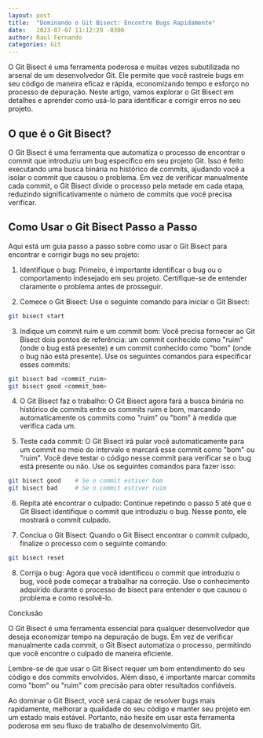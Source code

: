 ```yaml
---
layout: post
title:  "Dominando o Git Bisect: Encontre Bugs Rapidamente"
date:   2023-07-07 11:12:29 -0300
author: Raul Fernando
categories: Git
---
```


O Git Bisect é uma ferramenta poderosa e muitas vezes subutilizada no arsenal de um desenvolvedor Git. Ele permite que você rastreie bugs em seu código de maneira eficaz e rápida, economizando tempo e esforço no processo de depuração. Neste artigo, vamos explorar o Git Bisect em detalhes e aprender como usá-lo para identificar e corrigir erros no seu projeto.

## O que é o Git Bisect?

O Git Bisect é uma ferramenta que automatiza o processo de encontrar o commit que introduziu um bug específico em seu projeto Git. Isso é feito executando uma busca binária no histórico de commits, ajudando você a isolar o commit que causou o problema. Em vez de verificar manualmente cada commit, o Git Bisect divide o processo pela metade em cada etapa, reduzindo significativamente o número de commits que você precisa verificar.

## Como Usar o Git Bisect Passo a Passo

Aqui está um guia passo a passo sobre como usar o Git Bisect para encontrar e corrigir bugs no seu projeto:

1. Identifique o bug:
Primeiro, é importante identificar o bug ou o comportamento indesejado em seu projeto. Certifique-se de entender claramente o problema antes de prosseguir.

2. Comece o Git Bisect:
Use o seguinte comando para iniciar o Git Bisect:

```bash
git bisect start
```

3. Indique um commit ruim e um commit bom:
Você precisa fornecer ao Git Bisect dois pontos de referência: um commit conhecido como "ruim" (onde o bug está presente) e um commit conhecido como "bom" (onde o bug não está presente). Use os seguintes comandos para especificar esses commits:

```bash
git bisect bad <commit_ruim>
git bisect good <commit_bom>
```

4. O Git Bisect faz o trabalho:
O Git Bisect agora fará a busca binária no histórico de commits entre os commits ruim e bom, marcando automaticamente os commits como "ruim" ou "bom" à medida que verifica cada um.

5. Teste cada commit:
O Git Bisect irá pular você automaticamente para um commit no meio do intervalo e marcará esse commit como "bom" ou "ruim". Você deve testar o código nesse commit para verificar se o bug está presente ou não. Use os seguintes comandos para fazer isso:

```bash
git bisect good    # Se o commit estiver bom
git bisect bad     # Se o commit estiver ruim
```

6. Repita até encontrar o culpado:
Continue repetindo o passo 5 até que o Git Bisect identifique o commit que introduziu o bug. Nesse ponto, ele mostrará o commit culpado.

7. Conclua o Git Bisect:
Quando o Git Bisect encontrar o commit culpado, finalize o processo com o seguinte comando:

```bash
git bisect reset
```

8. Corrija o bug:
Agora que você identificou o commit que introduziu o bug, você pode começar a trabalhar na correção. Use o conhecimento adquirido durante o processo de bisect para entender o que causou o problema e como resolvê-lo.

Conclusão

O Git Bisect é uma ferramenta essencial para qualquer desenvolvedor que deseja economizar tempo na depuração de bugs. Em vez de verificar manualmente cada commit, o Git Bisect automatiza o processo, permitindo que você encontre o culpado de maneira eficiente.

Lembre-se de que usar o Git Bisect requer um bom entendimento do seu código e dos commits envolvidos. Além disso, é importante marcar commits como "bom" ou "ruim" com precisão para obter resultados confiáveis.

Ao dominar o Git Bisect, você será capaz de resolver bugs mais rapidamente, melhorar a qualidade do seu código e manter seu projeto em um estado mais estável. Portanto, não hesite em usar esta ferramenta poderosa em seu fluxo de trabalho de desenvolvimento Git.
